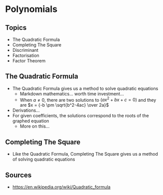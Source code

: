 # Polynomials

## Topics
- The Quadratic Formula
- Completing The Square
- Discriminant
- Factorisation
- Factor Theorem

## The Quadratic Formula
- The Quadratic Formula gives us a method to solve quadratic equations
  - Markdown mathematics... worth time investment...
  - When $a \ne 0$, there are two solutions to $(ax^2 + bx + c = 0)$ and they are
    $x = {-b \pm \sqrt{b^2-4ac} \over 2a}$
- Derivations...
- For given coefficients, the solutions correspond to the roots of the graphed equation
  - More on this...

## Completing The Square
- Like the Quadratic Formula, Completing The Square gives us a method of solving quadratic equations


## Sources
- https://en.wikipedia.org/wiki/Quadratic_formula
